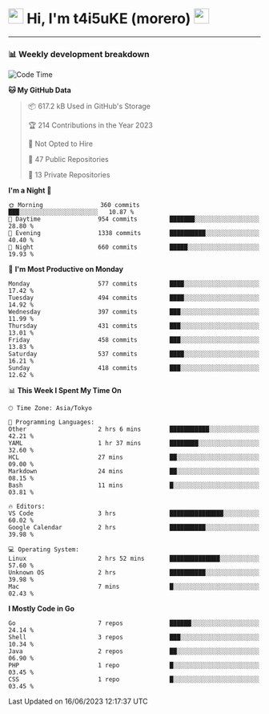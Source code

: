 <!-- Title -->
<h1>
    <img src="https://emojis.slackmojis.com/emojis/images/1600385609/10490/cactuar.gif?1600385609" width="30"/> 
    Hi, I'm t4i5uKE (morero) 
    <img src="https://emojis.slackmojis.com/emojis/images/1600385609/10490/cactuar.gif?1600385609" width="30"/>
</h1>

---

<h3> 📊 Weekly development breakdown </h3>
<!-- waka-readme-stats -->

<!--START_SECTION:waka-->
![Code Time](http://img.shields.io/badge/Code%20Time-1%2C550%20hrs%2040%20mins-blue)

**🐱 My GitHub Data** 

> 📦 617.2 kB Used in GitHub's Storage 
 > 
> 🏆 214 Contributions in the Year 2023
 > 
> 🚫 Not Opted to Hire
 > 
> 📜 47 Public Repositories 
 > 
> 🔑 13 Private Repositories 
 > 
**I'm a Night 🦉** 

```text
🌞 Morning                360 commits         ███░░░░░░░░░░░░░░░░░░░░░░   10.87 % 
🌆 Daytime                954 commits         ███████░░░░░░░░░░░░░░░░░░   28.80 % 
🌃 Evening                1338 commits        ██████████░░░░░░░░░░░░░░░   40.40 % 
🌙 Night                  660 commits         █████░░░░░░░░░░░░░░░░░░░░   19.93 % 
```
📅 **I'm Most Productive on Monday** 

```text
Monday                   577 commits         ████░░░░░░░░░░░░░░░░░░░░░   17.42 % 
Tuesday                  494 commits         ████░░░░░░░░░░░░░░░░░░░░░   14.92 % 
Wednesday                397 commits         ███░░░░░░░░░░░░░░░░░░░░░░   11.99 % 
Thursday                 431 commits         ███░░░░░░░░░░░░░░░░░░░░░░   13.01 % 
Friday                   458 commits         ███░░░░░░░░░░░░░░░░░░░░░░   13.83 % 
Saturday                 537 commits         ████░░░░░░░░░░░░░░░░░░░░░   16.21 % 
Sunday                   418 commits         ███░░░░░░░░░░░░░░░░░░░░░░   12.62 % 
```


📊 **This Week I Spent My Time On** 

```text
🕑︎ Time Zone: Asia/Tokyo

💬 Programming Languages: 
Other                    2 hrs 6 mins        ███████████░░░░░░░░░░░░░░   42.21 % 
YAML                     1 hr 37 mins        ████████░░░░░░░░░░░░░░░░░   32.60 % 
HCL                      27 mins             ██░░░░░░░░░░░░░░░░░░░░░░░   09.00 % 
Markdown                 24 mins             ██░░░░░░░░░░░░░░░░░░░░░░░   08.15 % 
Bash                     11 mins             █░░░░░░░░░░░░░░░░░░░░░░░░   03.81 % 

🔥 Editors: 
VS Code                  3 hrs               ███████████████░░░░░░░░░░   60.02 % 
Google Calendar          2 hrs               ██████████░░░░░░░░░░░░░░░   39.98 % 

💻 Operating System: 
Linux                    2 hrs 52 mins       ██████████████░░░░░░░░░░░   57.60 % 
Unknown OS               2 hrs               ██████████░░░░░░░░░░░░░░░   39.98 % 
Mac                      7 mins              █░░░░░░░░░░░░░░░░░░░░░░░░   02.43 % 
```

**I Mostly Code in Go** 

```text
Go                       7 repos             ██████░░░░░░░░░░░░░░░░░░░   24.14 % 
Shell                    3 repos             ███░░░░░░░░░░░░░░░░░░░░░░   10.34 % 
Java                     2 repos             ██░░░░░░░░░░░░░░░░░░░░░░░   06.90 % 
PHP                      1 repo              █░░░░░░░░░░░░░░░░░░░░░░░░   03.45 % 
CSS                      1 repo              █░░░░░░░░░░░░░░░░░░░░░░░░   03.45 % 
```




 Last Updated on 16/06/2023 12:17:37 UTC
<!--END_SECTION:waka-->
